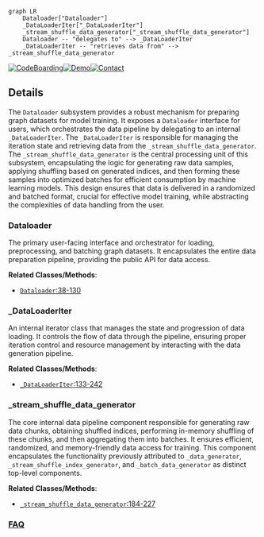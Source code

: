```mermaid
graph LR
    Dataloader["Dataloader"]
    _DataLoaderIter["_DataLoaderIter"]
    _stream_shuffle_data_generator["_stream_shuffle_data_generator"]
    Dataloader -- "delegates to" --> _DataLoaderIter
    _DataLoaderIter -- "retrieves data from" --> _stream_shuffle_data_generator
```

[![CodeBoarding](https://img.shields.io/badge/Generated%20by-CodeBoarding-9cf?style=flat-square)](https://github.com/CodeBoarding/GeneratedOnBoardings)[![Demo](https://img.shields.io/badge/Try%20our-Demo-blue?style=flat-square)](https://www.codeboarding.org/demo)[![Contact](https://img.shields.io/badge/Contact%20us%20-%20contact@codeboarding.org-lightgrey?style=flat-square)](mailto:contact@codeboarding.org)

## Details

The `Dataloader` subsystem provides a robust mechanism for preparing graph datasets for model training. It exposes a `Dataloader` interface for users, which orchestrates the data pipeline by delegating to an internal `_DataLoaderIter`. The `_DataLoaderIter` is responsible for managing the iteration state and retrieving data from the `_stream_shuffle_data_generator`. The `_stream_shuffle_data_generator` is the central processing unit of this subsystem, encapsulating the logic for generating raw data samples, applying shuffling based on generated indices, and then forming these samples into optimized batches for efficient consumption by machine learning models. This design ensures that data is delivered in a randomized and batched format, crucial for effective model training, while abstracting the complexities of data handling from the user.

### Dataloader
The primary user-facing interface and orchestrator for loading, preprocessing, and batching graph datasets. It encapsulates the entire data preparation pipeline, providing the public API for data access.


**Related Classes/Methods**:

- <a href="https://github.com/PaddlePaddle/PGL/blob/main/apps/Graph4Rec/env_run/src/datasets/dist_dataloader.py#L38-L130" target="_blank" rel="noopener noreferrer">`Dataloader`:38-130</a>


### _DataLoaderIter
An internal iterator class that manages the state and progression of data loading. It controls the flow of data through the pipeline, ensuring proper iteration control and resource management by interacting with the data generation pipeline.


**Related Classes/Methods**:

- <a href="https://github.com/PaddlePaddle/PGL/blob/main/apps/Graph4Rec/env_run/src/datasets/dist_dataloader.py#L133-L242" target="_blank" rel="noopener noreferrer">`_DataLoaderIter`:133-242</a>


### _stream_shuffle_data_generator
The core internal data pipeline component responsible for generating raw data chunks, obtaining shuffled indices, performing in-memory shuffling of these chunks, and then aggregating them into batches. It ensures efficient, randomized, and memory-friendly data access for training. This component encapsulates the functionality previously attributed to `_data_generator`, `_stream_shuffle_index_generator`, and `_batch_data_generator` as distinct top-level components.


**Related Classes/Methods**:

- <a href="https://github.com/PaddlePaddle/PGL/blob/main/apps/Graph4Rec/env_run/src/datasets/dist_dataloader.py#L184-L227" target="_blank" rel="noopener noreferrer">`_stream_shuffle_data_generator`:184-227</a>




### [FAQ](https://github.com/CodeBoarding/GeneratedOnBoardings/tree/main?tab=readme-ov-file#faq)